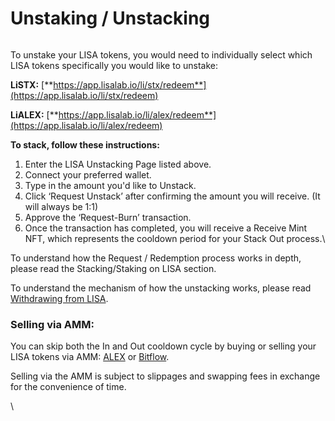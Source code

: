 # Unstaking / Unstacking

<figure><img src="../.gitbook/assets/Screenshot 2024-10-18 at 3.57.46 PM.png" alt=""><figcaption></figcaption></figure>

To unstake your LISA tokens, you would need to individually select which LISA tokens specifically you would like to unstake:

**LiSTX:** [**https://app.lisalab.io/li/stx/redeem**](https://app.lisalab.io/li/stx/redeem)

**LiALEX:** [**https://app.lisalab.io/li/alex/redeem**](https://app.lisalab.io/li/alex/redeem)



**To stack, follow these instructions:**

1. Enter the LISA Unstacking Page listed above.
2. Connect your preferred wallet.
3. Type in the amount you'd like to Unstack.&#x20;
4. Click ‘Request Unstack’ after confirming the amount you will receive. (It will always be 1:1)
5. Approve the ‘Request-Burn’ transaction.
6. Once the transaction has completed, you will receive a Receive Mint NFT, which represents the cooldown period for your Stack Out process.\


To understand how the Request / Redemption process works in depth, please read the Stacking/Staking on LISA section.

To understand the mechanism of how the unstacking works, please read [Withdrawing from LISA](broken-reference).

### **Selling via AMM:**&#x20;

You can skip both the In and Out cooldown cycle by buying or selling your LISA tokens via AMM: [ALEX](https://app.alexlab.co/swap) or [Bitflow](https://app.bitflow.finance/trade).

Selling via the AMM is subject to slippages and swapping fees in exchange for the convenience of time.

\
